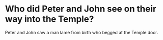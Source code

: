 # Who did Peter and John see on their way into the Temple?

Peter and John saw a man lame from birth who begged at the Temple door.

